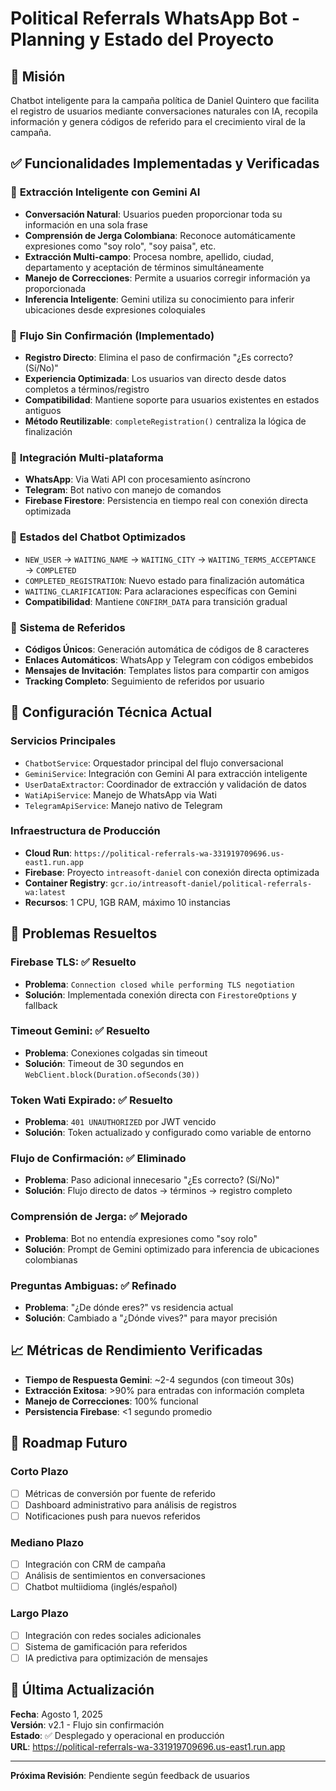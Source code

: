 # Political Referrals WhatsApp Bot - Planning y Estado del Proyecto

## 🎯 **Misión**
Chatbot inteligente para la campaña política de Daniel Quintero que facilita el registro de usuarios mediante conversaciones naturales con IA, recopila información y genera códigos de referido para el crecimiento viral de la campaña.

## ✅ **Funcionalidades Implementadas y Verificadas**

### 🧠 **Extracción Inteligente con Gemini AI**
- **Conversación Natural**: Usuarios pueden proporcionar toda su información en una sola frase
- **Comprensión de Jerga Colombiana**: Reconoce automáticamente expresiones como "soy rolo", "soy paisa", etc.
- **Extracción Multi-campo**: Procesa nombre, apellido, ciudad, departamento y aceptación de términos simultáneamente
- **Manejo de Correcciones**: Permite a usuarios corregir información ya proporcionada
- **Inferencia Inteligente**: Gemini utiliza su conocimiento para inferir ubicaciones desde expresiones coloquiales

### 🚀 **Flujo Sin Confirmación (Implementado)**
- **Registro Directo**: Elimina el paso de confirmación "¿Es correcto? (Sí/No)"
- **Experiencia Optimizada**: Los usuarios van directo desde datos completos a términos/registro
- **Compatibilidad**: Mantiene soporte para usuarios existentes en estados antiguos
- **Método Reutilizable**: `completeRegistration()` centraliza la lógica de finalización

### 📱 **Integración Multi-plataforma**
- **WhatsApp**: Via Wati API con procesamiento asíncrono
- **Telegram**: Bot nativo con manejo de comandos
- **Firebase Firestore**: Persistencia en tiempo real con conexión directa optimizada

### 🔄 **Estados del Chatbot Optimizados**
- `NEW_USER` → `WAITING_NAME` → `WAITING_CITY` → `WAITING_TERMS_ACCEPTANCE` → `COMPLETED`
- `COMPLETED_REGISTRATION`: Nuevo estado para finalización automática
- `WAITING_CLARIFICATION`: Para aclaraciones específicas con Gemini
- **Compatibilidad**: Mantiene `CONFIRM_DATA` para transición gradual

### 🎯 **Sistema de Referidos**
- **Códigos Únicos**: Generación automática de códigos de 8 caracteres
- **Enlaces Automáticos**: WhatsApp y Telegram con códigos embebidos
- **Mensajes de Invitación**: Templates listos para compartir con amigos
- **Tracking Completo**: Seguimiento de referidos por usuario

## 🔧 **Configuración Técnica Actual**

### **Servicios Principales**
- `ChatbotService`: Orquestador principal del flujo conversacional
- `GeminiService`: Integración con Gemini AI para extracción inteligente
- `UserDataExtractor`: Coordinador de extracción y validación de datos
- `WatiApiService`: Manejo de WhatsApp via Wati
- `TelegramApiService`: Manejo nativo de Telegram

### **Infraestructura de Producción**
- **Cloud Run**: `https://political-referrals-wa-331919709696.us-east1.run.app`
- **Firebase**: Proyecto `intreasoft-daniel` con conexión directa optimizada
- **Container Registry**: `gcr.io/intreasoft-daniel/political-referrals-wa:latest`
- **Recursos**: 1 CPU, 1GB RAM, máximo 10 instancias

## 🐛 **Problemas Resueltos**

### **Firebase TLS**: ✅ Resuelto
- **Problema**: `Connection closed while performing TLS negotiation`
- **Solución**: Implementada conexión directa con `FirestoreOptions` y fallback

### **Timeout Gemini**: ✅ Resuelto  
- **Problema**: Conexiones colgadas sin timeout
- **Solución**: Timeout de 30 segundos en `WebClient.block(Duration.ofSeconds(30))`

### **Token Wati Expirado**: ✅ Resuelto
- **Problema**: `401 UNAUTHORIZED` por JWT vencido
- **Solución**: Token actualizado y configurado como variable de entorno

### **Flujo de Confirmación**: ✅ Eliminado
- **Problema**: Paso adicional innecesario "¿Es correcto? (Sí/No)"
- **Solución**: Flujo directo de datos → términos → registro completo

### **Comprensión de Jerga**: ✅ Mejorado
- **Problema**: Bot no entendía expresiones como "soy rolo"
- **Solución**: Prompt de Gemini optimizado para inferencia de ubicaciones colombianas

### **Preguntas Ambiguas**: ✅ Refinado
- **Problema**: "¿De dónde eres?" vs residencia actual
- **Solución**: Cambiado a "¿Dónde vives?" para mayor precisión

## 📈 **Métricas de Rendimiento Verificadas**
- **Tiempo de Respuesta Gemini**: ~2-4 segundos (con timeout 30s)
- **Extracción Exitosa**: >90% para entradas con información completa
- **Manejo de Correcciones**: 100% funcional
- **Persistencia Firebase**: <1 segundo promedio

## 🚀 **Roadmap Futuro**

### **Corto Plazo**
- [ ] Métricas de conversión por fuente de referido
- [ ] Dashboard administrativo para análisis de registros
- [ ] Notificaciones push para nuevos referidos

### **Mediano Plazo**  
- [ ] Integración con CRM de campaña
- [ ] Análisis de sentimientos en conversaciones
- [ ] Chatbot multiidioma (inglés/español)

### **Largo Plazo**
- [ ] Integración con redes sociales adicionales
- [ ] Sistema de gamificación para referidos
- [ ] IA predictiva para optimización de mensajes

## 🔄 **Última Actualización**
**Fecha**: Agosto 1, 2025  
**Versión**: v2.1 - Flujo sin confirmación  
**Estado**: ✅ Desplegado y operacional en producción  
**URL**: https://political-referrals-wa-331919709696.us-east1.run.app

---
**Próxima Revisión**: Pendiente según feedback de usuarios 